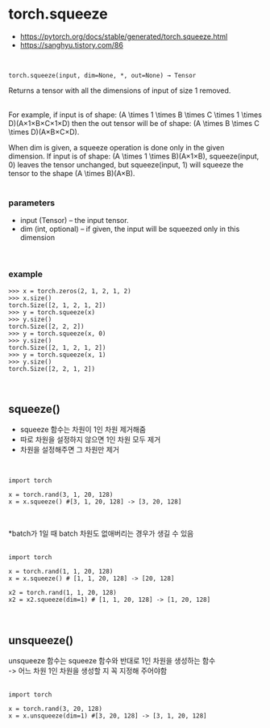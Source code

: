 torch.squeeze
===
- https://pytorch.org/docs/stable/generated/torch.squeeze.html  
- https://sanghyu.tistory.com/86  
<br>

```torch.squeeze(input, dim=None, *, out=None) → Tensor```

Returns a tensor with all the dimensions of input of size 1 removed.  
<br>

For example, if input is of shape: (A \times 1 \times B \times C \times 1 \times D)(A×1×B×C×1×D) then the out tensor will be of shape: (A \times B \times C \times D)(A×B×C×D).

When dim is given, a squeeze operation is done only in the given dimension. If input is of shape: (A \times 1 \times B)(A×1×B), squeeze(input, 0) leaves the tensor unchanged, but squeeze(input, 1) will squeeze the tensor to the shape (A \times B)(A×B).  
<br>

### parameters
- input (Tensor) – the input tensor.
- dim (int, optional) – if given, the input will be squeezed only in this dimension

<br>

### example
```
>>> x = torch.zeros(2, 1, 2, 1, 2)
>>> x.size()
torch.Size([2, 1, 2, 1, 2])
>>> y = torch.squeeze(x)
>>> y.size()
torch.Size([2, 2, 2])
>>> y = torch.squeeze(x, 0)
>>> y.size()
torch.Size([2, 1, 2, 1, 2])
>>> y = torch.squeeze(x, 1)
>>> y.size()
torch.Size([2, 2, 1, 2])
```
<br>

## squeeze()
- squeeze 함수는 차원이 1인 차원 제거해줌  
- 따로 차원을 설정하지 않으면 1인 차원 모두 제거  
- 차원을 설정해주면 그 차원만 제거  
<br>

```
import torch

x = torch.rand(3, 1, 20, 128)
x = x.squeeze() #[3, 1, 20, 128] -> [3, 20, 128]
```
<br>

*batch가 1일 때 batch 차원도 없애버리는 경우가 생길 수 있음  
<br>

```
import torch

x = torch.rand(1, 1, 20, 128)
x = x.squeeze() # [1, 1, 20, 128] -> [20, 128]

x2 = torch.rand(1, 1, 20, 128)
x2 = x2.squeeze(dim=1) # [1, 1, 20, 128] -> [1, 20, 128]
```
<br>

## unsqueeze()
unsqueeze 함수는 squeeze 함수와 반대로 1인 차원을 생성하는 함수  
-> 어느 차원 1인 차원을 생성할 지 꼭 지정해 주어야함  
<br>

```
import torch

x = torch.rand(3, 20, 128)
x = x.unsqueeze(dim=1) #[3, 20, 128] -> [3, 1, 20, 128]
```
